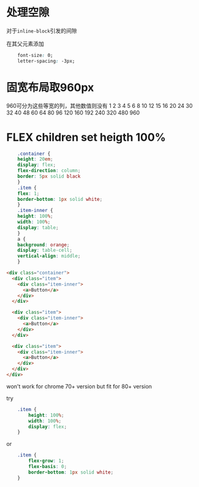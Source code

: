 # 处理空隙

对于`inline-block`引发的间隙

在其父元素添加
```css
    font-size: 0;
    letter-spacing: -3px;
```

# 固宽布局取960px

960可分为这些等宽的列，其他数值则没有
1  2  3  4  5  6  8  10  12  15  16  20  24  30  32  40  48  60  64  80  96  120  160  192  240  320  480  960

# FLEX children set heigth 100%

```css
    .container {
    height: 20em;
    display: flex;
    flex-direction: column;
    border: 5px solid black
    }
    .item {
    flex: 1;
    border-bottom: 1px solid white;
    }
    .item-inner {
    height: 100%;
    width: 100%;
    display: table;
    }
    a {
    background: orange;
    display: table-cell;
    vertical-align: middle;
    }
```

```html
<div class="container">
  <div class="item">
    <div class="item-inner">
      <a>Button</a>
    </div>
  </div>

  <div class="item">
    <div class="item-inner">
      <a>Button</a>
    </div>
  </div>

  <div class="item">
    <div class="item-inner">
      <a>Button</a>
    </div>
  </div>
</div>
```

won't work for chrome 70+ version but fit for 80+ version

try

```css
    .item {
        height: 100%;
        width: 100%;
        display: flex;
    }
```

or

```css
    .item {
        flex-grow: 1;
        flex-basis: 0;
        border-bottom: 1px solid white;
    }
```
